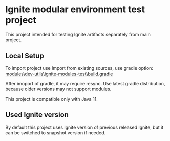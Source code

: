 # Ignite modular environment test project

This project intended for testing Ignite artifacts separately from main project.

## Local Setup
To import project use Import from existing sources, use gradle option:
[modules\dev-utils\ignite-modules-test\build.gradle](build.gradle)

After imoport of gradle, it may require resync.
Use latest gradle distribution, because older versions may not support modules.

This project is compatible only with Java 11.

## Used Ignite version
By default this project uses Ignite version of previous released Ignite, but it can be switched to snapshot version if needed.

